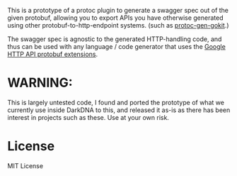 This is a prototype of a protoc plugin to generate a swagger spec out of the given protobuf, allowing you to export APIs you have otherwise generated using other protobuf-to-http-endpoint systems. (such as [protoc-gen-gokit](https://github.com/AmandaCameron/protoc-gen-gokit).)

The swagger spec is agnostic to the generated HTTP-handling code, and thus can be used with any language / code generator that uses the [Google HTTP API protobuf extensions](https://github.com/googleapis/googleapis/blob/master/google/api/http.proto).

# WARNING:
This is largely untested code, I found and ported the prototype of what we currently use inside DarkDNA to this, and released it as-is as there has been interest in projects such as these. Use at your own risk.

# License
MIT License
